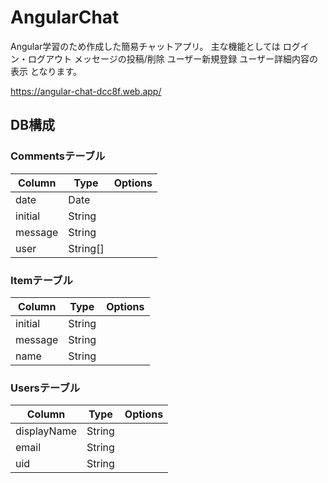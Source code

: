 # AngularChat
Angular学習のため作成した簡易チャットアプリ。
主な機能としては
ログイン・ログアウト
メッセージの投稿/削除
ユーザー新規登録
ユーザー詳細内容の表示
となります。

https://angular-chat-dcc8f.web.app/

## DB構成
### Commentsテーブル
| Column | Type | Options |
| -- | -- | -- |
| date | Date | |
|  initial | String | |
|  message | String | |
|  user | String[] | |

### Itemテーブル
| Column | Type | Options |
| -- | -- | -- |
| initial | String | |
|  message | String | |
|  name | String | |

### Usersテーブル
| Column | Type | Options |
| -- | -- | -- |
| displayName | String | |
|  email | String | |
|  uid | String | |
